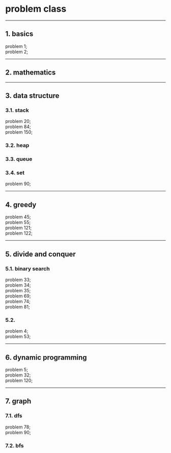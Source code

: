 # problem class
---
## 1. basics
problem 1;  
problem 2;

---
## 2. mathematics

---
## 3. data structure
### 3.1. stack
problem 20;  
problem 84;  
problem 150;

### 3.2. heap

### 3.3. queue

### 3.4. set
problem 90;  

---
## 4. greedy
problem 45;  
problem 55;  
problem 121;  
problem 122;  

---
## 5. divide and conquer
### 5.1. binary search
problem 33;  
problem 34;  
problem 35;  
problem 69;  
problem 74;  
problem 81;

### 5.2.
problem 4;  
problem 53;  

---
## 6. dynamic programming
problem 5;  
problem 32;  
problem 120;

---
## 7. graph
### 7.1. dfs
problem 78;  
problem 90;  

### 7.2. bfs
